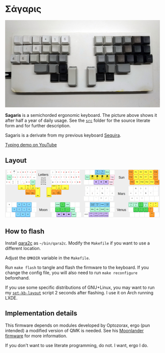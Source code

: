 # Σάγαρις

![](src/pic/sagaris.jpg)

**Sagaris** is a semichorded ergonomic keyboard. The picture above shows it after half a year of daily usage. See the [`src`](https://github.com/bouncepaw/sagaris/tree/master/src) folder for the source literate form and for further description.

Sagaris is a derivate from my previous keyboard [Sequira](https://github.com/bouncepaw/sequira).

[Typing demo on YouTube](https://www.youtube.com/watch?v=LchMhXH5n4I)

## Layout

![](src/pic/layout.png)

## How to flash

Install [qara2c](https://github.com/bouncepaw/qara2c) as `~/bin/qara2c`. Modify the `Makefile` if you want to use a different location.

Adjust the `QMKDIR` variable in the `Makefile`.

Run `make flash` to tangle and flash the firmware to the keyboard. If you change the config file, you will also need to run `make reconfigure` beforehand.

If you use some specific distributions of GNU+Linux, you may want to run my [`set-kb-layout`](https://github.com/klavarog/chat/blob/master/scripts.md#set-kb-layout) script 2 seconds after flashing. I use it on Arch running LXDE.

## Implementation details

This firmware depends on modules developed by Optozorax, ergo (pun intended) a modified version of QMK is needed. See his [Moonlander firmware](https://github.com/optozorax/moonlander/) for more information.

If you don't want to use literate programming, do not. I want, ergo I do.

